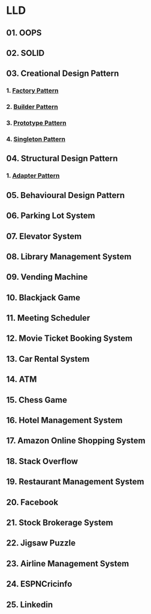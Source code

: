 # LLD

## 01. OOPS

## 02. SOLID

## 03. Creational Design Pattern
### 1. [Factory Pattern](src/main/java/io/at/learn/lld03/FactoryPattern.md)
### 2. [Builder Pattern](src/main/java/io/at/learn/lld03/Builder.md)
### 3. [Prototype Pattern](src/main/java/io/at/learn/lld03/Prototype.md)
### 4. [Singleton Pattern](src/main/java/io/at/learn/lld03/Singleton.md)

## 04. Structural Design Pattern
### 1. [Adapter Pattern](src/main/java/io/at/learn/lld04/Adapter.md)

## 05. Behavioural Design Pattern

## 06. Parking Lot System

## 07. Elevator System

## 08. Library Management System

## 09. Vending Machine

## 10. Blackjack Game

## 11. Meeting Scheduler

## 12. Movie Ticket Booking System

## 13. Car Rental System

## 14. ATM

## 15. Chess Game

## 16. Hotel Management System

## 17. Amazon Online Shopping System

## 18. Stack Overflow

## 19. Restaurant Management System

## 20. Facebook

## 21. Stock Brokerage System

## 22. Jigsaw Puzzle

## 23. Airline Management System

## 24. ESPNCricinfo

## 25. Linkedin
